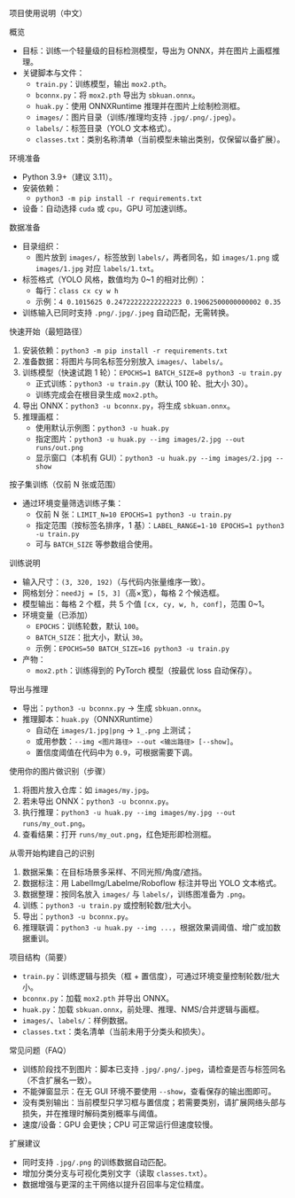 项目使用说明（中文）

概览
- 目标：训练一个轻量级的目标检测模型，导出为 ONNX，并在图片上画框推理。
- 关键脚本与文件：
  - `train.py`：训练模型，输出 `mox2.pth`。
  - `bconnx.py`：将 `mox2.pth` 导出为 `sbkuan.onnx`。
  - `huak.py`：使用 ONNXRuntime 推理并在图片上绘制检测框。
  - `images/`：图片目录（训练/推理均支持 `.jpg/.png/.jpeg`）。
  - `labels/`：标签目录（YOLO 文本格式）。
  - `classes.txt`：类别名称清单（当前模型未输出类别，仅保留以备扩展）。

环境准备
- Python 3.9+（建议 3.11）。
- 安装依赖：
  - `python3 -m pip install -r requirements.txt`
- 设备：自动选择 `cuda` 或 `cpu`，GPU 可加速训练。

数据准备
- 目录组织：
  - 图片放到 `images/`，标签放到 `labels/`，两者同名，如 `images/1.png` 或 `images/1.jpg` 对应 `labels/1.txt`。
- 标签格式（YOLO 风格，数值均为 0~1 的相对比例）：
  - 每行：`class cx cy w h`
  - 示例：`4 0.1015625 0.24722222222222223 0.19062500000000002 0.35`
- 训练输入已同时支持 `.png/.jpg/.jpeg` 自动匹配，无需转换。

快速开始（最短路径）
1) 安装依赖：`python3 -m pip install -r requirements.txt`
2) 准备数据：将图片与同名标签分别放入 `images/`、`labels/`。
3) 训练模型（快速试跑 1 轮）：`EPOCHS=1 BATCH_SIZE=8 python3 -u train.py`
   - 正式训练：`python3 -u train.py`（默认 100 轮、批大小 30）。
   - 训练完成会在根目录生成 `mox2.pth`。
4) 导出 ONNX：`python3 -u bconnx.py`，将生成 `sbkuan.onnx`。
5) 推理画框：
   - 使用默认示例图：`python3 -u huak.py`
   - 指定图片：`python3 -u huak.py --img images/2.jpg --out runs/out.png`
   - 显示窗口（本机有 GUI）：`python3 -u huak.py --img images/2.jpg --show`

按子集训练（仅前 N 张或范围）
- 通过环境变量筛选训练子集：
  - 仅前 N 张：`LIMIT_N=10 EPOCHS=1 python3 -u train.py`
  - 指定范围（按标签名排序，1 基）：`LABEL_RANGE=1-10 EPOCHS=1 python3 -u train.py`
  - 可与 `BATCH_SIZE` 等参数组合使用。

训练说明
- 输入尺寸：`(3, 320, 192)`（与代码内张量维序一致）。
- 网格划分：`needJj = [5, 3]`（高×宽），每格 2 个候选框。
- 模型输出：每格 2 个框，共 5 个值 `[cx, cy, w, h, conf]`，范围 0~1。
- 环境变量（已添加）
  - `EPOCHS`：训练轮数，默认 `100`。
  - `BATCH_SIZE`：批大小，默认 `30`。
  - 示例：`EPOCHS=50 BATCH_SIZE=16 python3 -u train.py`
- 产物：
  - `mox2.pth`：训练得到的 PyTorch 模型（按最优 loss 自动保存）。

导出与推理
- 导出：`python3 -u bconnx.py` → 生成 `sbkuan.onnx`。
- 推理脚本：`huak.py`（ONNXRuntime）
  - 自动在 `images/1.jpg|png` → `1_.png` 上测试；
  - 或用参数：`--img <图片路径> --out <输出路径> [--show]`。
  - 置信度阈值在代码中为 `0.9`，可根据需要下调。

使用你的图片做识别（步骤）
1) 将图片放入仓库：如 `images/my.jpg`。
2) 若未导出 ONNX：`python3 -u bconnx.py`。
3) 执行推理：`python3 -u huak.py --img images/my.jpg --out runs/my_out.png`。
4) 查看结果：打开 `runs/my_out.png`，红色矩形即检测框。

从零开始构建自己的识别
1) 数据采集：在目标场景多采样、不同光照/角度/遮挡。
2) 数据标注：用 LabelImg/Labelme/Roboflow 标注并导出 YOLO 文本格式。
3) 数据整理：按同名放入 `images/` 与 `labels/`，训练图准备为 `.png`。
4) 训练：`python3 -u train.py` 或控制轮数/批大小。
5) 导出：`python3 -u bconnx.py`。
6) 推理联调：`python3 -u huak.py --img ...`，根据效果调阈值、增广或加数据重训。

项目结构（简要）
- `train.py`：训练逻辑与损失（框 + 置信度），可通过环境变量控制轮数/批大小。
- `bconnx.py`：加载 `mox2.pth` 并导出 ONNX。
- `huak.py`：加载 `sbkuan.onnx`，前处理、推理、NMS/合并逻辑与画框。
- `images/`、`labels/`：样例数据。
- `classes.txt`：类名清单（当前未用于分类头和损失）。

常见问题（FAQ）
- 训练阶段找不到图片：脚本已支持 `.jpg/.png/.jpeg`，请检查是否与标签同名（不含扩展名一致）。
- 不能弹窗显示：在无 GUI 环境不要使用 `--show`，查看保存的输出图即可。
- 没有类别输出：当前模型只学习框与置信度；若需要类别，请扩展网络头部与损失，并在推理时解码类别概率与阈值。
- 速度/设备：GPU 会更快；CPU 可正常运行但速度较慢。

扩展建议
- 同时支持 `.jpg/.png` 的训练数据自动匹配。
- 增加分类分支与可视化类别文字（读取 `classes.txt`）。
- 数据增强与更深的主干网络以提升召回率与定位精度。

